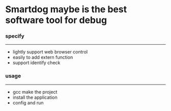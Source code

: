 # Smartdog maybe is the best software tool for debug
### specify<br>
---
* lightly support web browser control<br>
* easily to add extern function<br>
* support identify check<br>
### usage<br>
---
* gcc make the project<br>
* install the application<br>
* config and run<br>
